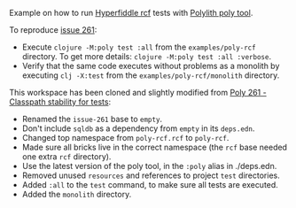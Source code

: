 
Example on how to run [Hyperfiddle rcf](https://github.com/hyperfiddle/rcf) tests with [Polylith poly tool](https://polylith.gitbook.io/poly/).

To reproduce [issue 261](https://github.com/polyfy/polylith/issues/261):
* Execute `clojure -M:poly test :all` from the `examples/poly-rcf` directory. To get more details: `clojure -M:poly test :all :verbose`.
* Verify that the same code executes without problems as a monolith by executing `clj -X:test` from the `examples/poly-rcf/monolith` directory.

This workspace has been cloned and slightly modified from [Poly 261 - Classpath stability for tests](https://github.com/ieugen/poly-rcf/pull/1):
* Renamed the `issue-261` base to `empty`.
* Don't include `sqldb` as a dependency from `empty` in its `deps.edn`.
* Changed top namespace from `poly-rcf.rcf` to `poly-rcf`.
* Made sure all bricks live in the correct namespace (the `rcf` base needed one extra `rcf` directory).
* Use the latest version of the poly tool, in the `:poly` alias in ./deps.edn.
* Removed unused `resources` and references to project `test` directories.
* Added `:all` to the `test` command, to make sure all tests are executed.
* Added the `monolith` directory.
